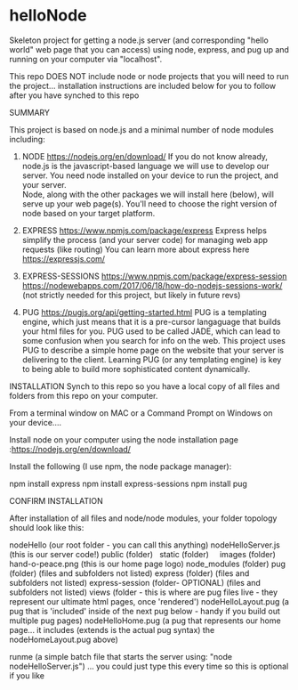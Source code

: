 # helloNode
Skeleton project for getting a node.js server (and corresponding "hello world" web page that you can access) using node, express, and pug up and running on your computer via "localhost".

This repo DOES NOT include node or node projects that you will need to run the project... installation instructions are included below for you to follow after you have synched to this repo

SUMMARY

This project is based on node.js and a minimal number of node modules including:

   1. NODE https://nodejs.org/en/download/ 
          If you do not know already, node.js is the javascript-based language we will use to develop our server.
          You need node installed on your device to run the project, and your server.  
          Node, along with the other packages we will install here (below), will serve up your web page(s).
          You'll need to choose the right version of node based on your target platform.
   
   2. EXPRESS https://www.npmjs.com/package/express
          Express helps simplify the process (and your server code) for managing web app requests (like routing)
          You can learn more about express here https://expressjs.com/
   
   3. EXPRESS-SESSIONS https://www.npmjs.com/package/express-session 
            https://nodewebapps.com/2017/06/18/how-do-nodejs-sessions-work/ 
           (not strictly needed for this project, but likely in future revs)
                        
   4. PUG https://pugjs.org/api/getting-started.html
           PUG is a templating engine, which just means that it is a pre-cursor langaguage that builds your html files for you.
           PUG used to be called JADE, which can lead to some confusion when you search for info on the web.
           This project uses PUG to describe a simple home page on the website that your server is delivering to the client.
           Learning PUG (or any templating engine) is key to being able to build more sophisticated content dynamically.
   

INSTALLATION
Synch to this repo so you have a local copy of all files and folders from this repo on your computer.

From a terminal window on MAC or a Command Prompt on Windows on your device....

Install node on your computer using the node installation page    :https://nodejs.org/en/download/ 

Install the following (I use npm, the node package manager):

npm install express
npm install express-sessions
npm install pug


CONFIRM INSTALLATION

After installation of all files and node/node modules, your folder topology should look like this:

nodeHello (our root folder - you can call this anything)
  nodeHelloServer.js (this is our server code!)
  public (folder)
    static (folder)
      images (folder)
        hand-o-peace.png (this is our home page logo)
  node_modules (folder)
    pug (folder)
      (files and subfolders not listed)
    express (folder)
      (files and subfolders not listed)
    express-session (folder- OPTIONAL)
      (files and subfolders not listed)
  views (folder - this is where are pug files live - they represent our ultimate html pages, once 'rendered')
      nodeHelloLayout.pug (a pug that is 'included' inside of the next pug below - handy if you build out multiple pug pages)
      nodeHelloHome.pug (a pug that represents our home page... 
                it includes (extends is the actual pug syntax) the nodeHomeLayout.pug above)
   
   runme (a simple batch file that starts the server using: "node nodeHelloServer.js")
          ... you could just type this every time so this is optional if you like
